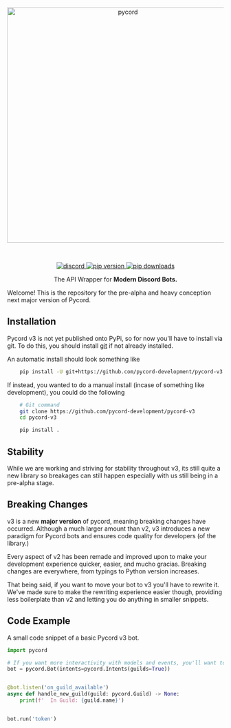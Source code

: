 <div align='center'>
    <br />
    <p>
        <a href="https://github.com/pycord/pycord-v3"><img src="https://raw.githubusercontent.com/pycord/pycord-v3/main/docs/assets/pycord-v3.png" width="546" alt="pycord" /></a>
    </p>
    <br />
    <p>
        <a href="https://discord.gg/pycord"><img src="https://img.shields.io/discord/881207955029110855?color=5865F2&logo=discord&logoColor=white" alt="discord"> </a>
        <a href="https://pypi.org/project/py-cord"><img src="https://img.shields.io/pypi/v/py-cord?label=pip" alt="pip version"> </a>
        <a href="https://pypi.org/project/py-cord"><img src="https://static.pepy.tech/personalized-badge/py-cord?period=total&units=abbreviation&left_color=grey&right_color=green&left_text=downloads" alt="pip downloads"> </a>
    </p>
</div>

<p align='center'>
 The API Wrapper for <b>Modern Discord Bots.</b>
</p>

Welcome! This is the repository for the pre-alpha and heavy conception next major
version of Pycord.

## Installation

Pycord v3 is not yet published onto PyPi, so for now you'll have to install via git. To
do this, you should install [git](https://git-scm.com) if not already installed.

An automatic install should look something like

```sh
    pip install -U git+https://github.com/pycord-development/pycord-v3
```

If instead, you wanted to do a manual install (incase of something like development),
you could do the following

```sh
    # Git command
    git clone https://github.com/pycord-development/pycord-v3
    cd pycord-v3

    pip install .
```

## Stability

While we are working and striving for stability throughout v3, its still quite a new
library so breakages can still happen especially with us still being in a pre-alpha
stage.

## Breaking Changes

v3 is a new **major version** of pycord, meaning breaking changes have occurred.
Although a much larger amount than v2, v3 introduces a new paradigm for Pycord bots and
ensures code quality for developers (of the library.)

Every aspect of v2 has been remade and improved upon to make your development experience
quicker, easier, and mucho gracias. Breaking changes are everywhere, from typings to
Python version increases.

That being said, if you want to move your bot to v3 you'll have to rewrite it. We've
made sure to make the rewriting experience easier though, providing less boilerplate
than v2 and letting you do anything in smaller snippets.

## Code Example

A small code snippet of a basic Pycord v3 bot.

```py
import pycord

# If you want more interactivity with models and events, you'll want to add more intents
bot = pycord.Bot(intents=pycord.Intents(guilds=True))


@bot.listen('on_guild_available')
async def handle_new_guild(guild: pycord.Guild) -> None:
    print(f'  In Guild: {guild.name}')


bot.run('token')
```
